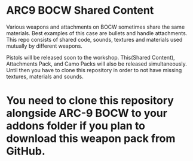 # ARC9 BOCW Shared Content

Various weapons and attachments on BOCW sometimes share the same materials. Best examples of this case are bullets and handle attachments. This repo consists of shared code, sounds, textures and materials used mutually by different weapons.

Pistols will be released soon to the workshop. This(Shared Content), Attachments Pack, and Camo Packs will also be released simultaneously. Until then you have to clone this repository in order to not have missing textures, materials and sounds.

# You need to clone this repository alongside ARC-9 BOCW to your addons folder if you plan to download this weapon pack from GitHub.
